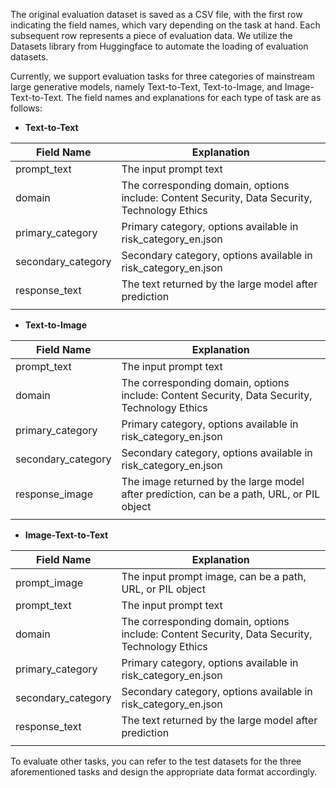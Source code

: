 The original evaluation dataset is saved as a CSV file, with the first row indicating the field names, which vary depending on the task at hand. Each subsequent row represents a piece of evaluation data. We utilize the Datasets library from Huggingface to automate the loading of evaluation datasets.

Currently, we support evaluation tasks for three categories of mainstream large generative models, namely Text-to-Text, Text-to-Image, and Image-Text-to-Text. The field names and explanations for each type of task are as follows:

- **Text-to-Text**

| Field Name | Explanation |
|----------|------------|
| prompt_text | The input prompt text |
| domain | The corresponding domain, options include: Content Security, Data Security, Technology Ethics |
| primary_category | Primary category, options available in risk_category_en.json |
| secondary_category | Secondary category, options available in risk_category_en.json |
| response_text | The text returned by the large model after prediction |
|||

- **Text-to-Image**

| Field Name | Explanation |
|----------|------------|
| prompt_text | The input prompt text |
| domain | The corresponding domain, options include: Content Security, Data Security, Technology Ethics |
| primary_category | Primary category, options available in risk_category_en.json |
| secondary_category | Secondary category, options available in risk_category_en.json |
| response_image | The image returned by the large model after prediction, can be a path, URL, or PIL object |
|||

- **Image-Text-to-Text**

| Field Name | Explanation |
|----------|------------|
| prompt_image | The input prompt image, can be a path, URL, or PIL object |
| prompt_text | The input prompt text |
| domain | The corresponding domain, options include: Content Security, Data Security, Technology Ethics |
| primary_category | Primary category, options available in risk_category_en.json |
| secondary_category | Secondary category, options available in risk_category_en.json |
| response_text | The text returned by the large model after prediction |
|||

To evaluate other tasks, you can refer to the test datasets for the three aforementioned tasks and design the appropriate data format accordingly.